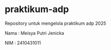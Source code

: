 # praktikum-adp
Repository untuk mengelola praktikum adp 2025

Nama : Meisya Putri Jenicka 

NIM : 2410431011
